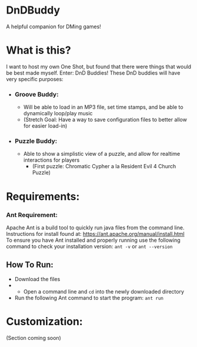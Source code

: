 # DnDBuddy
A helpful companion for DMing games!

# What is this?
I want to host my own One Shot, but found that there were things that would be best made myself. Enter: DnD Buddies!
These DnD buddies will have very specific purposes:
- ### Groove Buddy:
  - Will be able to load in an MP3 file, set time stamps, and be able to dynamically loop/play music
  - (Stretch Goal: Have a way to save configuration files to better allow for easier load-in)
- ### Puzzle Buddy:
  - Able to show a simplistic view of a puzzle, and allow for realtime interactions for players
    - (First puzzle: Chromatic Cypher a la Resident Evil 4 Church Puzzle)

# Requirements:
### Ant Requirement:
Apache Ant is a build tool to quickly run java files from the command line.
Instructions for install found at: https://ant.apache.org/manual/install.html  
To ensure you have Ant installed and properly running use the following command 
to check your installation version: `ant -v` or `ant --version`

## How To Run:
- Download the files
- - Open a command line and `cd` into the newly downloaded directory
- Run the following Ant command to start the program: `ant run`


# Customization:
(Section coming soon)